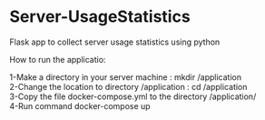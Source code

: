 # Server-UsageStatistics
Flask app to collect server usage statistics using python

How to run the applicatio:

1-Make a directory in your server machine : mkdir /application   
2-Change the location to directory /application : cd /application   
3-Copy the file docker-compose.yml to the directory /application/   
4-Run command docker-compose up   



  
